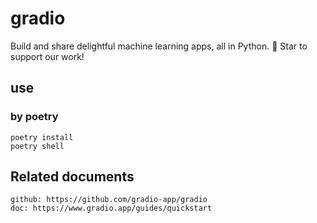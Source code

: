 # gradio

Build and share delightful machine learning apps, all in Python. 🌟 Star to support our work!

## use

### by poetry

    poetry install
    poetry shell

## Related documents

    github: https://github.com/gradio-app/gradio
    doc: https://www.gradio.app/guides/quickstart
